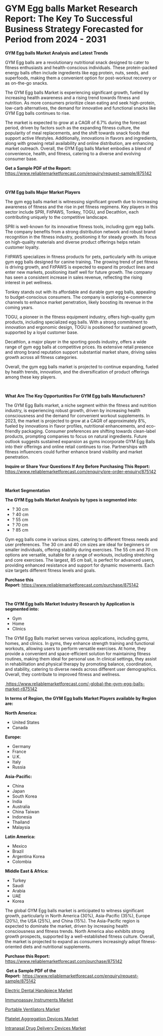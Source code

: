 <p><h1>GYM Egg balls Market Research Report: The Key To Successful Business Strategy Forecasted for Period from 2024 - 2031</h1></p><p><strong>GYM Egg balls Market Analysis and Latest Trends</strong></p>
<p><p>GYM Egg balls are a revolutionary nutritional snack designed to cater to fitness enthusiasts and health-conscious individuals. These protein-packed energy balls often include ingredients like egg protein, nuts, seeds, and superfoods, making them a convenient option for post-workout recovery or as on-the-go snacks.</p><p>The GYM Egg balls Market is experiencing significant growth, fueled by increasing health awareness and a rising trend towards fitness and nutrition. As more consumers prioritize clean eating and seek high-protein, low-carb alternatives, the demand for innovative and functional snacks like GYM Egg balls continues to rise. </p><p>The market is expected to grow at a CAGR of 6.7% during the forecast period, driven by factors such as the expanding fitness culture, the popularity of meal replacements, and the shift towards snack foods that support active lifestyles. Additionally, innovations in flavors and ingredients, along with growing retail availability and online distribution, are enhancing market outreach. Overall, the GYM Egg balls Market embodies a blend of convenience, health, and fitness, catering to a diverse and evolving consumer base.</p></p>
<p><strong>Get a Sample PDF of the Report:&nbsp;</strong> <a href="https://www.reliablemarketforecast.com/enquiry/request-sample/875142">https://www.reliablemarketforecast.com/enquiry/request-sample/875142</a></p>
<p>&nbsp;</p>
<p><strong>GYM Egg balls Major Market Players</strong></p>
<p><p>The gym egg balls market is witnessing significant growth due to increasing awareness of fitness and the rise in pet fitness regimens. Key players in this sector include SPRI, FitPAWS, Tonkey, TOGU, and Decathlon, each contributing uniquely to the competitive landscape.</p><p>SPRI is well-known for its innovative fitness tools, including gym egg balls. The company benefits from a strong distribution network and robust brand recognition in the fitness industry, positioning it for steady growth. Its focus on high-quality materials and diverse product offerings helps retain customer loyalty.</p><p>FitPAWS specializes in fitness products for pets, particularly with its unique gym egg balls designed for canine training. The growing trend of pet fitness is driving growth, and FitPAWS is expected to expand its product lines and enter new markets, positioning itself well for future growth. The company has seen a consistent increase in sales revenue, reflecting the rising interest in pet wellness.</p><p>Tonkey stands out with its affordable and durable gym egg balls, appealing to budget-conscious consumers. The company is exploring e-commerce channels to enhance market penetration, likely boosting its revenue in the coming years.</p><p>TOGU, a pioneer in the fitness equipment industry, offers high-quality gym products, including specialized egg balls. With a strong commitment to innovation and ergonomic design, TOGU is positioned for sustained growth, supported by a loyal customer base.</p><p>Decathlon, a major player in the sporting goods industry, offers a wide range of gym egg balls at competitive prices. Its extensive retail presence and strong brand reputation support substantial market share, driving sales growth across all fitness categories.</p><p>Overall, the gym egg balls market is projected to continue expanding, fueled by health trends, innovation, and the diversification of product offerings among these key players.</p></p>
<p>&nbsp;</p>
<p><strong>What Are The Key Opportunities For GYM Egg balls Manufacturers?</strong></p>
<p><p>The GYM Egg Balls market, a niche segment within the fitness and nutrition industry, is experiencing robust growth, driven by increasing health consciousness and the demand for convenient workout supplements. In 2023, the market is projected to grow at a CAGR of approximately 8%, fueled by innovations in flavor profiles, nutritional enhancements, and eco-friendly packaging. Consumer preferences are shifting towards clean-label products, prompting companies to focus on natural ingredients. Future outlook suggests sustained expansion as gyms incorporate GYM Egg Balls into their offerings and online retail continues to rise. Partnerships with fitness influencers could further enhance brand visibility and market penetration.</p></p>
<p><strong>Inquire or Share Your Questions If Any Before Purchasing This Report:</strong> <a href="https://www.reliablemarketforecast.com/enquiry/pre-order-enquiry/875142">https://www.reliablemarketforecast.com/enquiry/pre-order-enquiry/875142</a></p>
<p>&nbsp;</p>
<p><strong>Market Segmentation</strong></p>
<p><strong>The GYM Egg balls Market Analysis by types is segmented into:</strong></p>
<p><ul><li>? 30 cm</li><li>? 40 cm</li><li>? 55 cm</li><li>? 70 cm</li><li>? 85 cm</li></ul></p>
<p><p>Gym egg balls come in various sizes, catering to different fitness needs and user preferences. The 30 cm and 40 cm sizes are ideal for beginners or smaller individuals, offering stability during exercises. The 55 cm and 70 cm options are versatile, suitable for a range of workouts, including stretching and core exercises. The largest, 85 cm ball, is perfect for advanced users, providing enhanced resistance and support for dynamic movements. Each size targets different fitness levels and goals.</p></p>
<p><strong>Purchase this Report:&nbsp;</strong><a href="https://www.reliablemarketforecast.com/purchase/875142">https://www.reliablemarketforecast.com/purchase/875142</a></p>
<p>&nbsp;</p>
<p><strong>The GYM Egg balls Market Industry Research by Application is segmented into:</strong></p>
<p><ul><li>Gym</li><li>Home</li><li>Clinics</li></ul></p>
<p><p>The GYM Egg Balls market serves various applications, including gyms, homes, and clinics. In gyms, they enhance strength training and functional workouts, allowing users to perform versatile exercises. At home, they provide a convenient and space-efficient solution for maintaining fitness routines, making them ideal for personal use. In clinical settings, they assist in rehabilitation and physical therapy by promoting balance, coordination, and stability, catering to diverse needs across different user demographics. Overall, they contribute to improved fitness and wellness.</p></p>
<p><a href="https://www.reliablemarketforecast.com/-global-the-gym-egg-balls-market-r875142">&nbsp;https://www.reliablemarketforecast.com/-global-the-gym-egg-balls-market-r875142</a></p>
<p><strong>In terms of Region, the GYM Egg balls Market Players available by Region are:</strong></p>
<p>
    <p> <strong> North America: </strong>
        <ul>
            <li>United States</li>
            <li>Canada</li>
        </ul>
        </p> 
    <p> <strong> Europe: </strong>
        <ul>
            <li>Germany</li>
            <li>France</li>
            <li>U.K.</li>
            <li>Italy</li>
            <li>Russia</li>
        </ul>
        </p> 
    <p> <strong> Asia-Pacific: </strong>
        <ul>
            <li>China</li>
            <li>Japan</li>
            <li>South Korea</li>
            <li>India</li>
            <li>Australia</li>
            <li>China Taiwan</li>
            <li>Indonesia</li>
            <li>Thailand</li>
            <li>Malaysia</li>
        </ul>
        </p> 
    <p> <strong> Latin America: </strong>
        <ul>
            <li>Mexico</li>
            <li>Brazil</li>
            <li>Argentina Korea</li>
            <li>Colombia</li>
        </ul>
        </p> 
    <p> <strong> Middle East & Africa: </strong>
        <ul>
            <li>Turkey</li>
            <li>Saudi</li>
            <li>Arabia</li>
            <li>UAE</li>
            <li>Korea</li>
        </ul>
    </p>
    </p>
<p><p>The global GYM Egg balls market is anticipated to witness significant growth, particularly in North America (30%), Asia-Pacific (35%), Europe (20%), the USA (25%), and China (15%). The Asia-Pacific region is expected to dominate the market, driven by increasing health consciousness and fitness trends. North America also exhibits strong growth prospects, supported by a well-established fitness culture. Overall, the market is projected to expand as consumers increasingly adopt fitness-oriented diets and nutritional supplements.</p></p>
<p><strong>Purchase this Report: </strong><a href="https://www.reliablemarketforecast.com/purchase/875142">https://www.reliablemarketforecast.com/purchase/875142</a></p>
<p>&nbsp;<strong>Get a Sample PDF of the Report:&nbsp;&nbsp;</strong><a href="https://www.reliablemarketforecast.com/enquiry/request-sample/875142">https://www.reliablemarketforecast.com/enquiry/request-sample/875142</a></p>
<p><strong></strong></p>
<p><p><a href="https://www.linkedin.com/pulse/insights-electric-dental-handpiece-market-share-competitive-81nie?trackingId=TZL09DTVSDGtARjwLLSbNA%3D%3D">Electric Dental Handpiece Market</a></p><p><a href="https://www.linkedin.com/pulse/immunoassay-instruments-industry-sector-new-technologies-dig4e?trackingId=6RtQdamvRma5a8oaldTgDg%3D%3D">Immunoassay Instruments Market</a></p><p><a href="https://www.linkedin.com/pulse/portable-ventilators-industry-analysis-report-its-market-qospe?trackingId=mtT%2BMQJmRIm0RRgHMF79%2Bg%3D%3D">Portable Ventilators Market</a></p><p><a href="https://www.linkedin.com/pulse/insights-platelet-aggregation-devices-industry-market-financial-xlwfc?trackingId=luBMGOa9R1eMb82gUEM2Mg%3D%3D">Platelet Aggregation Devices Market</a></p><p><a href="https://www.linkedin.com/pulse/global-intranasal-drug-delivery-devices-market-status-2024-8hf8e?trackingId=D8NJU2%2B9TD65EIbpfWAmlA%3D%3D">Intranasal Drug Delivery Devices Market</a></p></p>